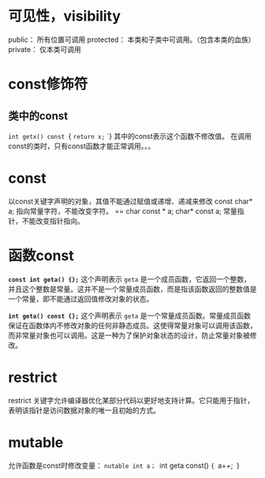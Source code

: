 # 可见性，visibility
public：
所有位置可调用
protected：
本类和子类中可调用。（包含本类的血族）
private：
仅本类可调用
# const修饰符
## 类中的const
`int getx() const
`{
`return x;`
`}
其中的const表示这个函数不修改值。
在调用const的类时，只有const函数才能正常调用。。。
# const
以const关键字声明的对象，其值不能通过赋值或递增、递减来修改
const char* a; 指向常量字符，不能改变字符。 == char const * a;
char* const a; 常量指针，不能改变指针指向。

# 函数const
**`const int geta() {};`**
这个声明表示 `geta` 是一个成员函数，它返回一个整数，并且这个整数是常量。这并不是一个常量成员函数，而是指该函数返回的整数值是一个常量，即不能通过返回值修改对象的状态。

**`int geta() const {};`**
这个声明表示 `geta` 是一个常量成员函数。常量成员函数保证在函数体内不修改对象的任何非静态成员。这使得常量对象可以调用该函数，而非常量对象也可以调用。这是一种为了保护对象状态的设计，防止常量对象被修改。

# restrict
restrict 关键字允许编译器优化某部分代码以更好地支持计算。它只能用于指针，表明该指针是访问数据对象的唯一且初始的方式。
# mutable
允许函数是const时修改变量：
`nutable int a；
`int geta const()
`{
	`a++;`
`}








